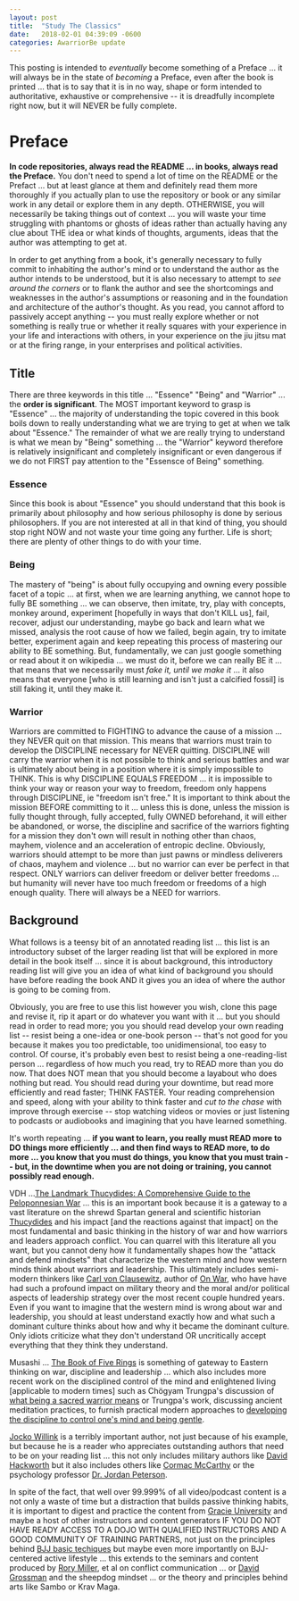 ```yaml
---
layout: post
title:  "Study The Classics"
date:   2018-02-01 04:39:09 -0600
categories: AwarriorBe update
---
```

This posting is intended to *eventually* become something of a Preface ... it will always be in the state of *becoming* a Preface, even after the book is printed ... that is to say that it is in no way, shape or form intended to authoritative, exhaustive or comprehensive -- it is dreadfully incomplete right now, but it will NEVER be fully complete.

# Preface

**In code repositories, always read the README ... in books, always read the Preface.**  You don't need to spend a lot of time on the README or the Prefact ... but at least glance at them and definitely read them more thoroughly if you actually plan to use the repository or book or any similar work in any detail or explore them in any depth.  OTHERWISE, you will necessarily be taking things out of context ... you will waste your time struggling with phantoms or ghosts of ideas rather than actually having any clue about THE idea or what kinds of thoughts, arguments, ideas that the author was attempting to get at.

In order to get anything from a book, it's generally necessary to fully commit to inhabiting the author's mind or to understand the author as the author intends to be understood, but it is also necessary to attempt to *see around the corners* or to flank the author and see the shortcomings and weaknesses in the author's assumptions or reasoning and in the foundation and architecture of the author's thought. As you read, you cannot afford to passively accept anything -- you must really explore whether or not something is really true or whether it really squares with your experience in your life and interactions with others, in your experience on the jiu jitsu mat or at the firing range, in your enterprises and political activities.

## Title

There are three keywords in this title ... "Essence" "Being" and "Warrior" ... the **order is significant**. The MOST important keyword to grasp is "Essence" ... the majority of understanding the topic covered in this book boils down to really understanding what we are trying to get at when we talk about "Essence."  The remainder of what we are really trying to understand is what we mean by "Being" something ... the "Warrior" keyword therefore is relatively insignificant and completely insignificant or even dangerous if we do not FIRST pay attention to the "Essensce of Being" something.

### Essence

Since this book is about "Essence" you should understand that this book is primarily about philosophy and how serious philosophy is done by serious philosophers. If you are not interested at all in that kind of thing, you should stop right NOW and not waste your time going any further. Life is short; there are plenty of other things to do with your time.

### Being

The mastery of "being" is about fully occupying and owning every possible facet of a topic ... at first, when we are learning anything, we cannot hope to fully BE something ... we can observe, then imitate, try, play with concepts, monkey around, experiment [hopefully in ways that don't KILL us], fail, recover, adjust our understanding, maybe go back and learn what we missed, analysis the root cause of how we failed, begin again, try to imitate better, experiment again and keep repeating this process of mastering our ability to BE something.  But, fundamentally, we can just google something or read about it on wikipedia ... we must do it, before we can really BE it ... that means that we necessarily must *fake it, until we make it* ... it also means that everyone [who is still learning and isn't just a calcified fossil] is still faking it, until they make it.

### Warrior

Warriors are committed to FIGHTING to advance the cause of a mission ... they NEVER quit on that mission. This means that warriors must train to develop the DISCIPLINE necessary for NEVER quitting. DISCIPLINE will carry the warrior when it is not possible to think and serious battles and war is ultimately about being in a position where it is simply impossible to THINK. This is why DISCIPLINE EQUALS FREEDOM ... it is impossible to think your way or reason your way to freedom, freedom only happens through DISCIPLINE, ie "freedom isn't free."  It is important to think about the mission BEFORE committing to it ... unless this is done, unless the mission is fully thought through, fully accepted, fully OWNED beforehand, it will either be abandoned, or worse, the discipline and sacrifice of the warriors fighting for a mission they don't own will result in nothing other than chaos, mayhem, violence and an acceleration of entropic decline. Obviously, warriors should attempt to be more than just pawns or mindless deliverers of chaos, mayhem and violence ... but no warrior can ever be perfect in that respect. ONLY warriors can deliver freedom or deliver better freedoms ... but humanity will never have too much freedom or freedoms of a high enough quality.  There will always be a NEED for warriors.

## Background

What follows is a teensy bit of an annotated reading list ... this list is an introductory subset of the larger reading list that will be explored in more detail in the book itself ... since it is about background, this introductory reading list will give you an idea of what kind of background you should have before reading the book AND it gives you an idea of where the author is going to be coming from.  

Obviously, you are free to use this list however you wish, clone this page and revise it, rip it apart or do whatever you want with it ... but you should read in order to read more; you you should read develop your own reading list -- resist being a one-idea or one-book person -- that's not good for you because it makes you too predictable, too unidimensional, too easy to control.  Of course, it's probably even best to resist being a one-reading-list person ... regardless of how much you read, try to READ more than you do now. That does NOT mean that you should become a layabout who does nothing but read. You should read during your downtime, but read more efficiently and read faster; THINK FASTER.  Your reading comprehension and speed, along with your ability to think faster and *cut to the chase* with improve through exercise -- stop watching videos or movies or just listening to podcasts or audiobooks and imagining that you have learned something.

It's worth repeating ... **if you want to learn, you really must READ more to DO things more efficiently ... and then find ways to READ more, to do more ... you know that you must do things, you know that you must train -- but, in the downtime when you are not doing or training, you cannot possibly read enough.**

VDH ...[The Landmark Thucydides: A Comprehensive Guide to the Peloponnesian War](https://www.amazon.com/Landmark-Thucydides-Comprehensive-Guide-Peloponnesian-ebook/dp/B0036QVOKU) ... this is an important book because it is a gateway to a vast literature on the shrewd Spartan general and scientific historian [Thucydides](https://en.wikipedia.org/wiki/Thucydides) and his impact [and the reactions against that impact] on the most fundamental and basic thinking in the history of war and how warriors and leaders approach conflict. You can quarrel with this literature all you want, but you cannot deny how it fundamentally shapes how the "attack and defend mindsets" that characterize the western mind and how western minds think about warriors and leadership.  This ultimately includes semi-modern thinkers like [Carl von Clausewitz](https://en.wikipedia.org/wiki/Carl_von_Clausewitz), author of [On War](https://www.amazon.com/War-Carl-von-Clausewitz-ebook/dp/B005R9EB68), who have have had such a profound impact on military theory and the moral and/or political aspects of leadership strategy over the most recent couple hundred years. Even if you want to imagine that the western mind is wrong about war and leadership, you should at least understand exactly how and what such a dominant culture thinks about how and why it became the dominant culture. Only idiots criticize what they don't understand OR uncritically accept everything that they think they understand.  

Musashi ... [The Book of Five Rings](https://www.amazon.com/Book-Five-Rings-Coterie-Classics-ebook/dp/B01DE645T8) is something of gateway to Eastern thinking on war, discipline and leadership ... which also includes more recent work on the disciplined control of the mind and enlightened living [applicable to modern times] such as Chögyam Trungpa's discussion of [what being a sacred warrior means](https://www.goodreads.com/book/show/336248.Shambhala) or Trungpa's work, discussing ancient meditation practices, to furnish practical modern approaches to [developing the discipline to control one's mind and being gentle](https://www.goodreads.com/book/show/801853.Training_the_Mind_and_Cultivating_Loving_Kindness).

[Jocko Willink](https://twitter.com/jockowillink) is a terribly important author, not just because of his example, but because he is a reader who appreciates outstanding authors that need to be on your reading list ... this not only includes military authors like [David Hackworth](https://en.wikipedia.org/wiki/David_Hackworth) but it also includes others like [Cormac McCarthy](https://en.wikipedia.org/wiki/Cormac_McCarthy) or the psychology professor [Dr. Jordan Peterson](https://www.amazon.com/Jordan-B.-Peterson/e/B001HMLIKQ).

In spite of the fact, that well over 99.999% of all video/podcast content is a not only a waste of time but a distraction that builds passive thinking habits, it is important to digest and practice the content from [Gracie University](https://gracieuniversity.com/) and maybe a host of other instructors and content generators IF YOU DO NOT HAVE READY ACCESS TO A DOJO WITH QUALIFIED INSTRUCTORS AND A GOOD COMMUNITY OF TRAINING PARTNERS, not just on the principles behind [BJJ basic techiques](https://www.amazon.com/Jiu-Jitsu-University-Saul-Ribeiro-ebook/dp/B018RCI3TC) but maybe even more importantly on BJJ-centered active lifestyle ... this extends to the seminars and content produced by [Rory Miller](https://www.amazon.com/Rory-Miller), et al on conflict communication ... or [David Grossman](https://www.amazon.com/Dave-Grossman/e/B001H6MBBM) and the sheepdog mindset ... or the theory and principles behind arts like Sambo or Krav Maga.
